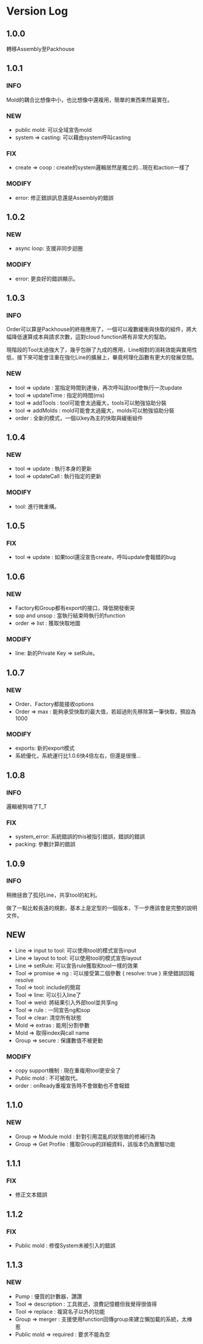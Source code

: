 # Version Log

## 1.0.0

轉移Assembly至Packhouse

## 1.0.1

### INFO

Mold的耦合比想像中小，也比想像中還複用，簡單的東西果然最實在。

### NEW

* public mold: 可以全域宣告mold
* system => casting: 可以藉由system呼叫casting

### FIX

* create => coop : create的system邏輯居然是獨立的...現在和action一樣了

### MODIFY

* error: 修正錯誤訊息還是Assembly的錯誤

## 1.0.2

### NEW

* async loop: 支援非同步迴圈

### MODIFY

* error: 更良好的錯誤顯示。

## 1.0.3

### INFO

Order可以算是Packhouse的終極應用了，一個可以複數緩衝與快取的組件，將大幅降低運算成本與請求次數，這對cloud function將有非常大的幫助。

現階段的Tool太過強大了，幾乎包辦了九成的應用，Line相對的消耗效能與實用性低，接下來可能會注重在強化Line的擴展上，畢竟柯理化函數有更大的發展空間。

### NEW

* tool => update : 當指定時間到達後，再次呼叫該tool會執行一次update
* tool => updateTime : 指定的時間(ms)
* tool => addTools : tool可能會太過龐大，tools可以勉強協助分裝
* tool => addMolds : mold可能會太過龐大，molds可以勉強協助分裝
* order : 全新的模式，一個以key為主的快取與緩衝組件

## 1.0.4

### NEW

* tool => update : 執行本身的更新
* tool => updateCall : 執行指定的更新

### MODIFY

* tool: 進行微重構。

## 1.0.5

### FIX

* tool => update : 如果tool還沒宣告create，呼叫update會報錯的bug

## 1.0.6

### NEW

* Factory和Group都有export的接口，降低開發衝突
* sop and unsop : 當執行結束時執行的function
* order => list : 獲取快取地圖

### MODIFY

* line: 新的Private Key => setRule。

## 1.0.7

### NEW

* Order、Factory都能接收options
* Order => max : 能夠承受快取的最大值，若超過則先移除第一筆快取，預設為1000

### MODIFY

* exports: 新的export模式
* 系統優化，系統運行比1.0.6快4倍左右，但還是很慢...

## 1.0.8

### INFO

邏輯被狗啃了T_T

### FIX

* system_error: 系統錯誤的this被指引錯誤，錯誤的錯誤
* packing: 參數計算的錯誤

## 1.0.9

### INFO

稍微拯救了孤兒Line，共享tool的紅利。

做了一點比較長遠的規劃，基本上是定型的一個版本，下一步應該會是完整的說明文件。

## NEW

* Line => input to tool: 可以使用tool的模式宣告input
* Line => layout to tool: 可以使用tool的模式宣告layout
* Line => setRule: 可以宣告rule獲取和tool一樣的效果
* Tool => promise => ng : 可以接受第二個參數 { resolve: true } 來使錯誤回報resolve
* Tool => tool: include的簡寫
* Tool => line: 可以引入line了
* Tool => weld: 將結果引入外部tool並共享ng
* Tool => rule : 一同宣告ng和sop
* Tool => clear: 清空所有狀態
* Mold => extras : 能用\|分割參數
* Mold => 取得index與call name
* Group => secure : 保護數值不被更動

### MODIFY

* copy support機制 : 現在重複用tool更安全了
* Public mold : 不可被取代。
* order : onReady重複宣告時不會做動也不會報錯

## 1.1.0

### NEW

* Group => Module mold : 針對引用混亂的狀態做的修補行為
* Group => Get Profile : 獲取Group的詳細資料，該版本仍為實驗功能

## 1.1.1

### FIX

* 修正文本錯誤

## 1.1.2

### FIX

* Public mold : 修復System未被引入的錯誤

## 1.1.3

### NEW

* Pump : 優質的計數器，讚讚
* Tool => description : 工具敘述，浪費記憶體但我覺得很值得
* Tool => replace : 複寫名子以外的功能
* Group => merger : 支援使用function回傳group來建立懶加載的系統，太棒惹
* Public mold => required : 要求不能為空